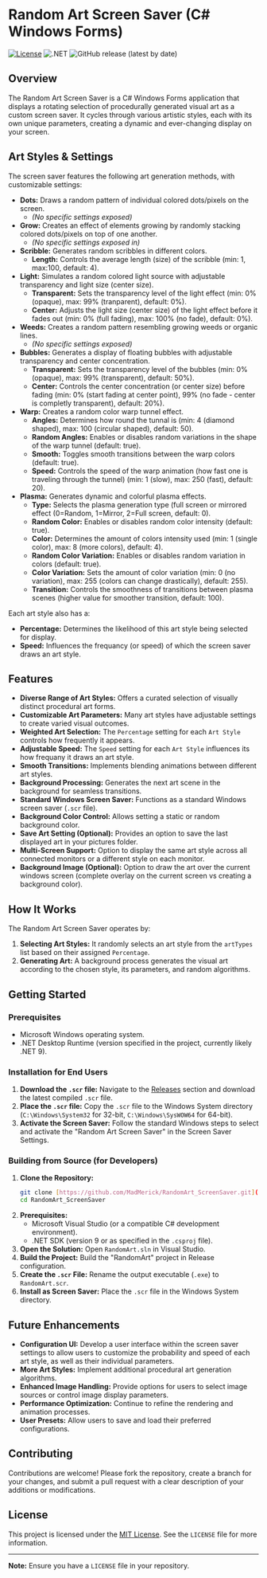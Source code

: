 # Random Art Screen Saver (C# Windows Forms)

[![License](https://img.shields.io/badge/License-MIT-yellow.svg)](https://opensource.org/licenses/MIT)
![.NET](https://github.com/MadMerick/RandomArt_ScreenSaver/workflows/.NET/badge.svg)
![GitHub release (latest by date)](https://img.shields.io/github/v/release/MadMerick/RandomArt_ScreenSaver)

## Overview

The Random Art Screen Saver is a C# Windows Forms application that displays a rotating selection of procedurally generated visual art as a custom screen saver. It cycles through various artistic styles, each with its own unique parameters, creating a dynamic and ever-changing display on your screen.

## Art Styles & Settings

The screen saver features the following art generation methods, with customizable settings:

* **Dots:** Draws a random pattern of individual colored dots/pixels on the screen.
    * *(No specific settings exposed)*
* **Grow:** Creates an effect of elements growing by randomly stacking colored dots/pixels on top of one another.
    * *(No specific settings exposed in)*
* **Scribble:** Generates random scribbles in different colors.
    * **Length:** Controls the average length (size) of the scribble (min: 1, max:100, default: 4).
* **Light:** Simulates a random colored light source with adjustable transparency and light size (center size).
    * **Transparent:** Sets the transparency level of the light effect (min: 0% (opaque), max: 99% (tranparent), default: 0%).
    * **Center:** Adjusts the light size (center size) of the light effect before it fades out (min: 0% (full fading), max: 100% (no fade), default: 0%).
* **Weeds:** Creates a random pattern resembling growing weeds or organic lines.
    * *(No specific settings exposed)*
* **Bubbles:** Generates a display of floating bubbles with adjustable transparency and center concentration.
    * **Transparent:** Sets the transparency level of the bubbles (min: 0% (opaque), max: 99% (transparent), default: 50%).
    * **Center:** Controls the center concentration (or center size) before fading (min: 0% (start fading at center point), 99% (no fade - center is completly transparent), default: 20%).
* **Warp:** Creates a random color warp tunnel effect.
    * **Angles:** Determines how round the tunnal is (min: 4 (diamond shaped), max: 100 (circular shaped), default: 50).
    * **Random Angles:** Enables or disables random variations in the shape of the warp tunnel (default: true).
    * **Smooth:** Toggles smooth transitions between the warp colors (default: true).
    * **Speed:** Controls the speed of the warp animation (how fast one is traveling through the tunnel) (min: 1 (slow), max: 250 (fast), default: 20).
* **Plasma:** Generates dynamic and colorful plasma effects.
    * **Type:** Selects the plasma generation type (full screen or mirrored effect (0=Random, 1=Mirror, 2=Full screen, default: 0).
    * **Random Color:** Enables or disables random color intensity (default: true).
    * **Color:** Determines the amount of colors intensity used (min: 1 (single color), max: 8 (more colors), default: 4).
    * **Random Color Variation:** Enables or disables random variation in colors (default: true).
    * **Color Variation:** Sets the amount of color variation (min: 0 (no variation), max: 255 (colors can change drastically), default: 255).
    * **Transition:** Controls the smoothness of transitions between plasma scenes (higher value for smoother transition, default: 100).

Each art style also has a:

* **Percentage:** Determines the likelihood of this art style being selected for display.
* **Speed:** Influences the frequancy (or speed) of which the screen saver draws an art style.

## Features

* **Diverse Range of Art Styles:** Offers a curated selection of visually distinct procedural art forms.
* **Customizable Art Parameters:** Many art styles have adjustable settings to create varied visual outcomes.
* **Weighted Art Selection:** The `Percentage` setting for each `Art Style` controls how frequently it appears.
* **Adjustable Speed:** The `Speed` setting for each `Art Style` influences its how frequany it draws an art style.
* **Smooth Transitions:** Implements blending animations between different art styles.
* **Background Processing:** Generates the next art scene in the background for seamless transitions.
* **Standard Windows Screen Saver:** Functions as a standard Windows screen saver (`.scr` file).
* **Background Color Control:** Allows setting a static or random background color.
* **Save Art Setting (Optional):** Provides an option to save the last displayed art in your pictures folder.
* **Multi-Screen Support:** Option to display the same art style across all connected monitors or a different style on each monitor.
* **Background Image (Optional):** Option to draw the art over the current windows screen (complete overlay on the current screen vs creating a background color).

## How It Works

The Random Art Screen Saver operates by:

1.  **Selecting Art Styles:** It randomly selects an art style from the `artTypes` list based on their assigned `Percentage`.
2.  **Generating Art:** A background process generates the visual art according to the chosen style, its parameters, and random algorithms.

## Getting Started

### Prerequisites

* Microsoft Windows operating system.
* .NET Desktop Runtime (version specified in the project, currently likely .NET 9).

### Installation for End Users

1.  **Download the `.scr` file:** Navigate to the [Releases](https://github.com/MadMerick/RandomArt_ScreenSaver/releases) section and download the latest compiled `.scr` file.
2.  **Place the `.scr` file:** Copy the `.scr` file to the Windows System directory (`C:\Windows\System32` for 32-bit, `C:\Windows\SysWOW64` for 64-bit).
3.  **Activate the Screen Saver:** Follow the standard Windows steps to select and activate the "Random Art Screen Saver" in the Screen Saver Settings.

### Building from Source (for Developers)

1.  **Clone the Repository:**
    ```bash
    git clone [https://github.com/MadMerick/RandomArt_ScreenSaver.git](https://github.com/MadMerick/RandomArt_ScreenSaver.git)
    cd RandomArt_ScreenSaver
    ```
2.  **Prerequisites:**
    * Microsoft Visual Studio (or a compatible C# development environment).
    * .NET SDK (version 9 or as specified in the `.csproj` file).
3.  **Open the Solution:** Open `RandomArt.sln` in Visual Studio.
4.  **Build the Project:** Build the "RandomArt" project in Release configuration.
5.  **Create the `.scr` File:** Rename the output executable (`.exe`) to `RandomArt.scr`.
6.  **Install as Screen Saver:** Place the `.scr` file in the Windows System directory.

## Future Enhancements

* **Configuration UI:** Develop a user interface within the screen saver settings to allow users to customize the probability and speed of each art style, as well as their individual parameters.
* **More Art Styles:** Implement additional procedural art generation algorithms.
* **Enhanced Image Handling:** Provide options for users to select image sources or control image display parameters.
* **Performance Optimization:** Continue to refine the rendering and animation processes.
* **User Presets:** Allow users to save and load their preferred configurations.

## Contributing

Contributions are welcome! Please fork the repository, create a branch for your changes, and submit a pull request with a clear description of your additions or modifications.

## License

This project is licensed under the [MIT License](LICENSE). See the `LICENSE` file for more information.

---

**Note:** Ensure you have a `LICENSE` file in your repository.
